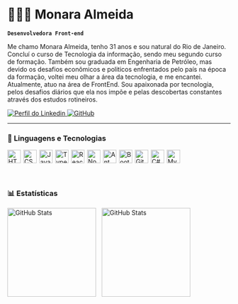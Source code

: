 # 👩🏻‍💻 Monara Almeida

**`Desenvolvedora Front-end`**

Me chamo Monara Almeida, tenho 31 anos e sou natural do Rio de Janeiro. Concluí o curso de Tecnologia da informação, sendo meu segundo curso de formação. Também sou graduada em Engenharia de Petróleo, mas devido os desafios econômicos e politicos enfrentados pelo país na época da formação, voltei meu olhar a área da tecnologia, e me encantei.
Atualmente, atuo na área de FrontEnd. Sou apaixonada por tecnologia, pelos desafios diários que ela nos impõe e pelas descobertas constantes através dos estudos rotineiros.

<p align="left">
    <!-- <a href="https://www.youtube.com/@larissakich?sub_confirmation=1">
        <img 
            alt="youtube subscribers" 
            title="Inscreva-se no meu canal" 
            src="https://custom-icon-badges.demolab.com/youtube/channel/subscribers/UCo-gJ8RnTn5akHqHvO55DVA?color=%23E05D44&label=Inscreva-se&logo=video&logoColor=white&style=for-the-badge&labelColor=CE4630"
        />
    </a>
    <a href="https://www.youtube.com/@larissakich">
        <img 
            alt="youtube views" 
            title="Vizualizações no YouTube" 
            src="https://custom-icon-badges.demolab.com/youtube/channel/views/UCo-gJ8RnTn5akHqHvO55DVA?color=%23E1AD0E&logo=eye&logoColor=white&style=for-the-badge&labelColor=C79600"
        />
    </a>  -->
    <a href="https://www.linkedin.com/in/monara-almeida-25052a170/">
        <img 
            alt="Perfil do Linkedin" 
            title="Perfil do Linkedin" 
            src="https://img.shields.io/badge/-LinkedIn-%230077B5?style=for-the-badge&logo=linkedin&logoColor=white" target="_blank">
    </a>
    <a href="https://github.com/Monaraalmeida?tab=repositories">
        <img 
            alt="GitHub" 
            title="Repositórios do GitHub" 
            src="https://img.shields.io/badge/-Repositories-%23181717?style=for-the-badge&logo=github&logoColor=white"
        />
    </a>
</p>

---

### 🤖 Linguagens e Tecnologias

<div style="display: flex; flex-wrap: nowrap; gap: 6px;">
    <img 
        alt="HTML" 
        title="HTML" 
        width="30px" 
        src="https://cdn.jsdelivr.net/gh/devicons/devicon@latest/icons/html5/html5-original.svg" 
    />
    <img 
        alt="CSS" 
        title="CSS" 
        width="30px" 
        src="https://cdn.jsdelivr.net/gh/devicons/devicon@latest/icons/css3/css3-original.svg" 
    />
    <img 
        alt="JavaScript" 
        title="JavaScript" 
        width="30px" 
        src="https://cdn.jsdelivr.net/gh/devicons/devicon@latest/icons/javascript/javascript-original.svg" 
    />
    <img 
        alt="TypeScript" 
        title="TypeScript" 
        width="30px" 
        src="https://cdn.jsdelivr.net/gh/devicons/devicon@latest/icons/typescript/typescript-original.svg" 
    />
    <img 
        alt="React" 
        title="React" 
        width="30px" 
        src="https://cdn.jsdelivr.net/gh/devicons/devicon@latest/icons/react/react-original.svg" 
    />
    <img 
        alt="Node.js" 
        title="Node.js" 
        width="30px" 
        src="https://cdn.jsdelivr.net/gh/devicons/devicon@latest/icons/nodejs/nodejs-original.svg" 
    />
    <img 
        alt="Ant Design" 
        title="Ant Design" 
        width="30px" 
        src="https://cdn.jsdelivr.net/gh/devicons/devicon@latest/icons/antdesign/antdesign-original.svg" 
    />
    <img 
        alt="Bootstrap" 
        title="Bootstrap" 
        width="30px" 
        src="https://cdn.jsdelivr.net/gh/devicons/devicon@latest/icons/bootstrap/bootstrap-original.svg" 
    />
    <img 
        alt="Git" 
        title="Git" 
        width="30px" 
        src="https://cdn.jsdelivr.net/gh/devicons/devicon@latest/icons/git/git-original.svg" 
    />
    <img 
        alt="C#" 
        title="C#" 
        width="30px" 
        src="https://cdn.jsdelivr.net/gh/devicons/devicon@latest/icons/csharp/csharp-original.svg" 
    />
     <img 
        alt="MySql" 
        title="MySql" 
        width="30px" 
        src="https://cdn.jsdelivr.net/gh/devicons/devicon@latest/icons/mysql/mysql-original.svg" 
    />
</div>

<br/>
<br/>

### 📊 Estatísticas

<p>
  <img 
    align="left" 
    alt="GitHub Stats" 
    height="200" 
    style="padding-right: 10px;" 
    src="https://github-readme-stats.vercel.app/api?username=Monaraalmeida&show_icons=true&theme=tokyonight&include_all_commits=true&locale=pt-br" 
  />

<img 
      align="left" 
      alt="GitHub Stats" 
      height="200" 
      src="https://github-readme-stats.vercel.app/api/top-langs/?username=Monaraalmeida&theme=tokyonight&layout=compact&custom_title=Tecnologias&langs_count=9" 
  />

